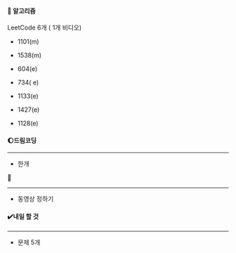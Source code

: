 #### 📖 알고리즘



LeetCode 6개 ( 1개 비디오)

* 1101(m)

  

* 1538(m)
* 604(e)
* 734( e)
* 1133(e)
* 1427(e)
* 1128(e)



#### :moon:드림코딩 

---

* 한개



:red_circle:

---

* 동영상 정하기



#### ✔️내일 할 것

------

* 문제 5개
